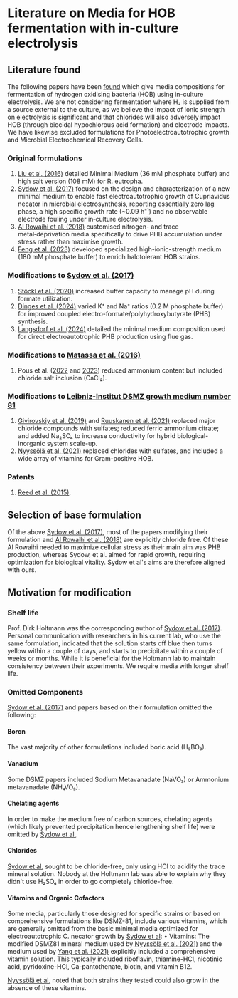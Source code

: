 # Literature on Media for HOB fermentation with in-culture electrolysis

## Literature found

The following papers have been [found](../Literature/README.md) which give media compositions for fermentation of hydrogen oxidising bacteria (HOB) using in-culture electrolysis.  We are not considering fermentation where H₂ is supplied from a source external to the culture, as we believe the impact of ionic strength on electrolysis is significant and that chlorides will also adversely impact HOB (through biocidal hypochlorous acid formation) and electrode impacts.  We have likewise excluded formulations for Photoelectroautotrophic growth and Microbial Electrochemical Recovery Cells.

### Original formulations

1. [Liu et al. (2016)](https://doi.org/10.1126/science.aaf5039) detailed Minimal Medium (36 mM phosphate buffer) and high salt version (108 mM) for R. eutropha.
2. [Sydow et al. (2017)](https://doi.org/10.1002/elsc.201600252) focused on the design and characterization of a new minimal medium to enable fast electroautotrophic growth of Cupriavidus necator in microbial electrosynthesis, reporting essentially zero lag phase, a high specific growth rate (~0.09 h⁻¹) and no observable electrode fouling under in‑culture electrolysis.
3. [Al Rowaihi et al. (2018)](https://doi.org/10.1371/journal.pone.0196079) customised nitrogen- and trace metal‑deprivation media specifically to drive PHB accumulation under stress rather than maximise growth.
4. [Feng et al. (2023)](https://doi.org/10.3389/fmicb.2023.1254451) developed specialized high-ionic-strength medium (180 mM phosphate buffer) to enrich halotolerant HOB strains.

### Modifications to [Sydow et al. (2017)](https://doi.org/10.1002/elsc.201600252)

1. [Stöckl et al. (2020)](https://doi.org/10.1002/cssc.202001235) increased buffer capacity to manage pH during formate utilization.
2. [Dinges et al. (2024)](https://doi.org/10.1002/cssc.202301721) varied K⁺ and Na⁺ ratios (0.2 M phosphate buffer) for improved coupled electro-formate/polyhydroxybutyrate (PHB) synthesis.
3. [Langsdorf et al. (2024)](https://doi.org/10.1016/j.jcou.2024.102800) detailed the minimal medium composition used for direct electroautotrophic PHB production using flue gas.

### Modifications to [Matassa et al. (2016)](https://doi.org/10.1111/1751-7915.12369)

1. Pous et al. ([2022](http://doi.org/10.1016/j.biteb.2022.101010) and [2023](http://doi.org/10.1016/j.jece.2023.111550)) reduced ammonium content but included chloride salt inclusion (CaCl₂).

### Modifications to [Leibniz-Institut DSMZ growth medium number 81](https://www.dsmz.de/microorganisms/medium/pdf/DSMZ_Medium81.pdf)

1. [Givirovskiy et al. (2019)](https://doi.org/10.3390/en12101904) and [Ruuskanen et al. (2021)](https://doi.org/10.1016/j.jclepro.2020.123423) replaced major chloride compounds with sulfates; reduced ferric ammonium citrate; and added Na₂SO₄ to increase conductivity for hybrid biological-inorganic system scale-up.
2. [Nyyssölä et al. (2021)](https://doi.org/10.1021/acsfoodscitech.0c00129) replaced chlorides with sulfates, and included a wide array of vitamins for Gram-positive HOB.

### Patents

1. [Reed et al. (2015)](https://worldwide.espacenet.com/publicationDetails/biblio?FT=D&date=20150721&DB=&locale=&CC=US&NR=9085785B2&KC=B2&ND=1).

## Selection of base formulation

Of the above [Sydow et al. (2017)](https://doi.org/10.1002/elsc.201600252), most of the papers modifying their formulation and [Al Rowaihi et al. (2018)](https://doi.org/10.1371/journal.pone.0196079) are explicitly chloride free.  Of these Al Rowaihi needed to maximize cellular stress as their main aim was PHB production, whereas Sydow, et al. aimed for rapid growth, requiring optimization for biological vitality.  Sydow et al's aims are therefore aligned with ours.

## Motivation for modification

### Shelf life

Prof. Dirk Holtmann was the corresponding author of [Sydow et al. (2017)](https://doi.org/10.1002/elsc.201600252). Personal communication with researchers in his current lab, who use the same formulation, indicated that the solution starts off blue then turns yellow within a couple of days, and starts to precipitate within a couple of weeks or months.  While it is beneficial for the Holtmann lab to maintain consistency between their experiments.  We require media with longer shelf life.

### Omitted Components

[Sydow et al. (2017)](https://doi.org/10.1002/elsc.201600252) and papers based on their formulation omitted the following:

#### Boron

The vast majority of other formulations included boric acid (H₃BO₃).

#### Vanadium

Some DSMZ papers included Sodium Metavanadate (NaVO₃) or Ammonium metavanadate (NH₄VO₃).

#### Chelating agents

In order to make the medium free of carbon sources, chelating agents (which likely prevented precipitation hence lengthening shelf life) were omitted by [Sydow et al.](https://doi.org/10.1002/elsc.201600252).

#### Chlorides

[Sydow et al.](https://doi.org/10.1002/elsc.201600252) sought to be chloride-free, only using HCl to acidify the trace mineral solution.  Nobody at the Holtmann lab was able to explain why they didn't use H₂SO₄ in order to go completely chloride-free.

#### Vitamins and Organic Cofactors

Some media, particularly those designed for specific strains or based on comprehensive formulations like DSMZ-81, include various vitamins, which are generally omitted from the basic minimal media optimized for electroautotrophic C. necator growth by [Sydow et al](https://doi.org/10.1002/elsc.201600252):
• Vitamins: The modified DSMZ81 mineral medium used by [Nyyssölä et al. (2021)](https://doi.org/10.1021/acsfoodscitech.0c00129) and the medium used by [Yang et al. (2021)]() explicitly included a comprehensive vitamin solution. This typically included riboflavin, thiamine-HCl, nicotinic acid, pyridoxine-HCl, Ca-pantothenate, biotin, and vitamin B12. 

[Nyyssölä et al.](https://doi.org/10.1021/acsfoodscitech.0c00129) noted that both strains they tested could also grow in the absence of these vitamins.